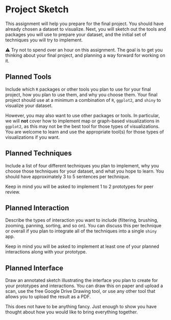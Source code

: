 Project Sketch
==============================

This assignment will help you prepare for the final project. You should have already chosen a dataset to visualize. Next, you will sketch out the tools and packages you will use to prepare your dataset, and the initial set of techniques you will try to implement.

:warning: Try not to spend over an hour on this assignment. The goal is to get you thinking about your final project, and planning a way forward for working on it.

Planned Tools
------------------------------

Include which `R` packages or other tools you plan to use for your final project, how you plan to use them, and why you choose them. Your final project should use at a minimum a combination of `R`, `ggplot2`, and `shiny` to visualize your dataset. 

However, you may also want to use other packages or tools. In particular, we will **not** cover how to implement map or graph-based visualizations in `ggplot2`, as this may not be the best tool for those types of visualizations. You are welcome to learn and use the appropriate tool(s) for those types of visualizations if you want.

Planned Techniques
------------------------------

Include a list of four different techniques you plan to implement, why you choose those techniques for your dataset, and what you hope to learn. You should have approximately 3 to 5 sentences per technique.

Keep in mind you will be asked to implement 1 to 2 prototypes for peer review.

Planned Interaction
------------------------------

Describe the types of interaction you want to include (filtering, brushing, zooming, panning, sorting, and so on). You can discuss this per technique or overall if you plan to integrate all of the techniques into a single `shiny` app.

Keep in mind you will be asked to implement at least one of your planned interactions along with your prototype.

Planned Interface
------------------------------

Draw an annotated sketch illustrating the interface you plan to create for your prototypes and interactions. You can draw this on paper and upload a scan, use the free Google Drive Drawing tool, or use any other tool that allows you to upload the result as a PDF.

This does not have to be anything fancy. Just enough to show you have thought about how you would like to bring everything together. 
